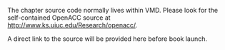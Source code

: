 The chapter source code normally lives within VMD. Please look for the
self-contained OpenACC source at http://www.ks.uiuc.edu/Research/openacc/. 

A direct link to the source will be provided here before book launch.

